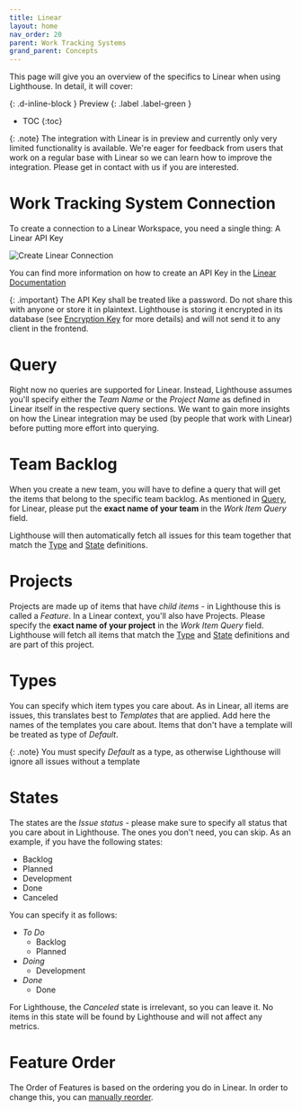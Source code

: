 ```yaml
---
title: Linear
layout: home
nav_order: 20
parent: Work Tracking Systems
grand_parent: Concepts
---
```


This page will give you an overview of the specifics to Linear when using Lighthouse. In detail, it will cover:  

{: .d-inline-block }
Preview
{: .label .label-green }

- TOC
{:toc}

{: .note}
The integration with Linear is in preview and currently only very limited functionality is available. We're eager for feedback from users that work on a regular base with Linear so we can learn how to improve the integration. Please get in contact with us if you are interested.

# Work Tracking System Connection
To create a connection to a Linear Workspace, you need a single thing: A Linear API Key
  
<!-- TODO: Add automatically generated picture once the integration is fully implemented -->
![Create Linear Connection](../assets/concepts/worktrackingsystem_Linear.png)

You can find more information on how to create an API Key in the [Linear Documentation](https://linear.app/docs/api-and-webhooks#create-an-api-key)

{: .important}
The API Key shall be treated like a password. Do not share this with anyone or store it in plaintext. Lighthouse is storing it encrypted in its database (see [Encryption Key](../installation/configuration.html#encryption-key) for more details) and will not send it to any client in the frontend.

# Query
Right now no queries are supported for Linear. Instead, Lighthouse assumes you'll specify either the *Team Name* or the *Project Name* as defined in Linear itself in the respective query sections. We want to gain more insights on how the Linear integration may be used (by people that work with Linear) before putting more effort into querying.

# Team Backlog
When you create a new team, you will have to define a query that will get the items that belong to the specific team backlog. As mentioned in [Query](#query), for Linear, please put the **exact name of your team** in the *Work Item Query* field.

Lighthouse will then automatically fetch all issues for this team together that match the [Type](#types) and [State](#states) definitions.

# Projects
Projects are made up of items that have *child items* - in Lighthouse this is called a *Feature*. In a Linear context, you'll also have Projects. Please specify the **exact name of your project** in the *Work Item Query* field. Lighthouse will fetch all items that match the [Type](#types) and [State](#states) definitions and are part of this project.

# Types
You can specify which item types you care about. As in Linear, all items are issues, this translates best to *Templates* that are applied. Add here the names of the templates you care about. Items that don't have a template will be treated as type of *Default*.

{: .note}
You must specify *Default* as a type, as otherwise Lighthouse will ignore all issues without a template

# States
The states are the *Issue status* - please make sure to specify all status that you care about in Lighthouse. The ones you don't need, you can skip. As an example, if you have the following states:
- Backlog
- Planned
- Development
- Done
- Canceled

You can specify it as follows:
- *To Do*
  - Backlog
  - Planned
- *Doing*
  - Development
- *Done*
  - Done

For Lighthouse, the *Canceled* state is irrelevant, so you can leave it. No items in this state will be found by Lighthouse and will not affect any metrics.

# Feature Order
The Order of Features is based on the ordering you do in Linear. In order to change this, you can [manually reorder](https://linear.app/docs/display-options#manual-ordering).